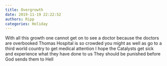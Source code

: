 ```yaml
---
title: Overgrowth
date: 2019-11-19 22:22:52
authors: Ripp
categories: Holiday
---
```


 With all this growth one cannot get on to see a doctor because the doctors are overbooked 
Thomas Hospital is so crowded you might as well as go to a third world country to get medical attention
I hope the Catalysts  get sick and experience what they have done to us
They should be punished before God sends them to Hell